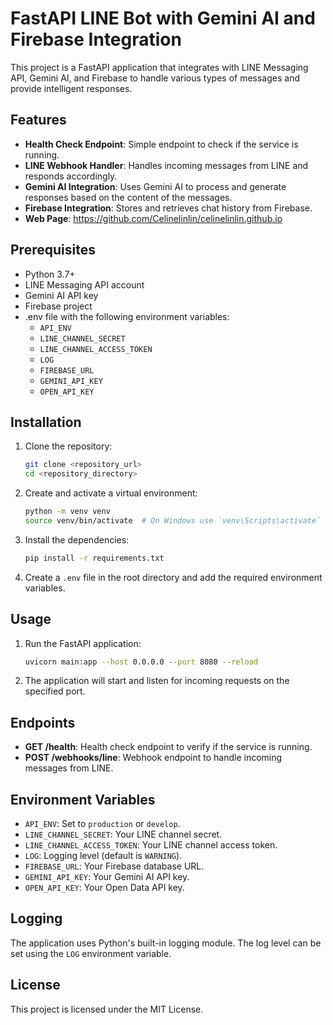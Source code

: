 # FastAPI LINE Bot with Gemini AI and Firebase Integration

This project is a FastAPI application that integrates with LINE Messaging API, Gemini AI, and Firebase to handle various types of messages and provide intelligent responses.

## Features

- **Health Check Endpoint**: Simple endpoint to check if the service is running.
- **LINE Webhook Handler**: Handles incoming messages from LINE and responds accordingly.
- **Gemini AI Integration**: Uses Gemini AI to process and generate responses based on the content of the messages.
- **Firebase Integration**: Stores and retrieves chat history from Firebase.
- **Web Page**: https://github.com/Celinelinlin/celinelinlin.github.io
  
## Prerequisites

- Python 3.7+
- LINE Messaging API account
- Gemini AI API key
- Firebase project
- .env file with the following environment variables:
  - `API_ENV`
  - `LINE_CHANNEL_SECRET`
  - `LINE_CHANNEL_ACCESS_TOKEN`
  - `LOG`
  - `FIREBASE_URL`
  - `GEMINI_API_KEY`
  - `OPEN_API_KEY`

## Installation

1. Clone the repository:
    ```bash
    git clone <repository_url>
    cd <repository_directory>
    ```

2. Create and activate a virtual environment:
    ```bash
    python -m venv venv
    source venv/bin/activate  # On Windows use `venv\Scripts\activate`
    ```

3. Install the dependencies:
    ```bash
    pip install -r requirements.txt
    ```

4. Create a `.env` file in the root directory and add the required environment variables.

## Usage

1. Run the FastAPI application:
    ```bash
    uvicorn main:app --host 0.0.0.0 --port 8080 --reload
    ```

2. The application will start and listen for incoming requests on the specified port.

## Endpoints

- **GET /health**: Health check endpoint to verify if the service is running.
- **POST /webhooks/line**: Webhook endpoint to handle incoming messages from LINE.

## Environment Variables

- `API_ENV`: Set to `production` or `develop`.
- `LINE_CHANNEL_SECRET`: Your LINE channel secret.
- `LINE_CHANNEL_ACCESS_TOKEN`: Your LINE channel access token.
- `LOG`: Logging level (default is `WARNING`).
- `FIREBASE_URL`: Your Firebase database URL.
- `GEMINI_API_KEY`: Your Gemini AI API key.
- `OPEN_API_KEY`: Your Open Data API key.

## Logging

The application uses Python's built-in logging module. The log level can be set using the `LOG` environment variable.

## License

This project is licensed under the MIT License.

